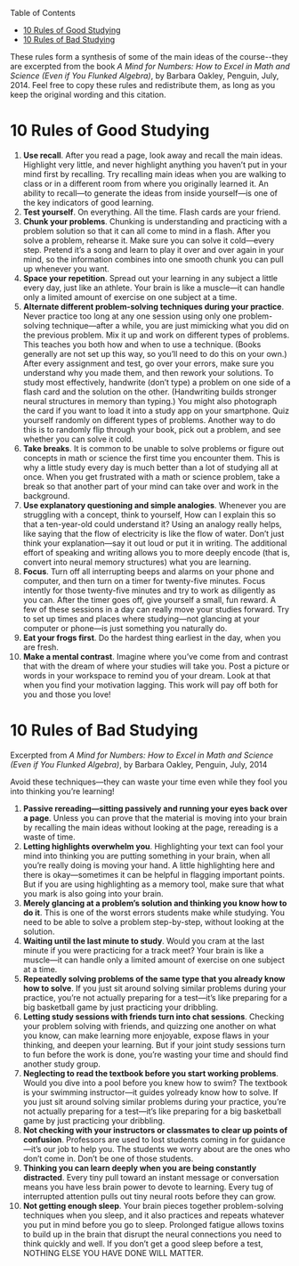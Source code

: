 <!-- START doctoc generated TOC please keep comment here to allow auto update -->
<!-- DON'T EDIT THIS SECTION, INSTEAD RE-RUN doctoc TO UPDATE -->
Table of Contents

- [10 Rules of Good Studying](#10-rules-of-good-studying)
- [10 Rules of Bad Studying](#10-rules-of-bad-studying)

<!-- END doctoc generated TOC please keep comment here to allow auto update -->

These rules form a synthesis of some of the main ideas of the
course--they are excerpted from the book *A Mind for Numbers: How to
Excel in Math and Science (Even if You Flunked Algebra)*, by Barbara
Oakley, Penguin, July, 2014. Feel free to copy these rules and
redistribute them, as long as you keep the original wording and this
citation.

10 Rules of Good Studying
=========================

1.  **Use recall**. After you read a page, look away and recall the main
    ideas. Highlight very little, and never highlight anything you
    haven’t put in your mind first by recalling. Try recalling main
    ideas when you are walking to class or in a different room from
    where you originally learned it. An ability to recall—to generate
    the ideas from inside yourself—is one of the key indicators of
    good learning.
2.  **Test yourself**. On everything. All the time. Flash cards are
    your friend.
3.  **Chunk your problems**. Chunking is understanding and practicing
    with a problem solution so that it can all come to mind in a flash.
    After you solve a problem, rehearse it. Make sure you can solve it
    cold—every step. Pretend it’s a song and learn to play it over and
    over again in your mind, so the information combines into one smooth
    chunk you can pull up whenever you want.
4.  **Space your repetition**. Spread out your learning in any subject a
    little every day, just like an athlete. Your brain is like a
    muscle—it can handle only a limited amount of exercise on one
    subject at a time.
5.  **Alternate different problem-solving techniques during your
    practice**. Never practice too long at any one session using only
    one problem-solving technique—after a while, you are just mimicking
    what you did on the previous problem. Mix it up and work on
    different types of problems. This teaches you both how and when to
    use a technique. (Books generally are not set up this way, so you’ll
    need to do this on your own.) After every assignment and test, go
    over your errors, make sure you understand why you made them, and
    then rework your solutions. To study most effectively, handwrite
    (don’t type) a problem on one side of a flash card and the solution
    on the other. (Handwriting builds stronger neural structures in
    memory than typing.) You might also photograph the card if you want
    to load it into a study app on your smartphone. Quiz yourself
    randomly on different types of problems. Another way to do this is
    to randomly flip through your book, pick out a problem, and see
    whether you can solve it cold.
6.  **Take breaks**. It is common to be unable to solve problems or
    figure out concepts in math or science the first time you
    encounter them. This is why a little study every day is much better
    than a lot of studying all at once. When you get frustrated with a
    math or science problem, take a break so that another part of your
    mind can take over and work in the background.
7.  **Use explanatory questioning and simple analogies**. Whenever you
    are struggling with a concept, think to yourself, How can I explain
    this so that a ten-year-old could understand it? Using an analogy
    really helps, like saying that the flow of electricity is like the
    flow of water. Don’t just think your explanation—say it out loud or
    put it in writing. The additional effort of speaking and writing
    allows you to more deeply encode (that is, convert into neural
    memory structures) what you are learning.
8.  **Focus**. Turn off all interrupting beeps and alarms on your phone
    and computer, and then turn on a timer for twenty-five minutes.
    Focus intently for those twenty-five minutes and try to work as
    diligently as you can. After the timer goes off, give yourself a
    small, fun reward. A few of these sessions in a day can really move
    your studies forward. Try to set up times and places where
    studying—not glancing at your computer or phone—is just something
    you naturally do.
9.  **Eat your frogs first**. Do the hardest thing earliest in the day,
    when you are fresh.
10. **Make a mental contrast**. Imagine where you’ve come from and
    contrast that with the dream of where your studies will take you.
    Post a picture or words in your workspace to remind you of
    your dream. Look at that when you find your motivation lagging. This
    work will pay off both for you and those you love!

10 Rules of Bad Studying
========================

Excerpted from *A Mind for Numbers: How to Excel in Math and Science
(Even if You Flunked Algebra)*, by Barbara Oakley, Penguin, July, 2014

Avoid these techniques—they can waste your time even while they fool you
into thinking you’re learning!

1.  **Passive rereading—sitting passively and running your eyes back
    over a page**. Unless you can prove that the material is moving into
    your brain by recalling the main ideas without looking at the page,
    rereading is a waste of time.
2.  **Letting highlights overwhelm you**. Highlighting your text can
    fool your mind into thinking you are putting something in your
    brain, when all you’re really doing is moving your hand. A little
    highlighting here and there is okay—sometimes it can be helpful in
    flagging important points. But if you are using highlighting as a
    memory tool, make sure that what you mark is also going into
    your brain.
3.  **Merely glancing at a problem’s solution and thinking you know how
    to do it**. This is one of the worst errors students make
    while studying. You need to be able to solve a problem step-by-step,
    without looking at the solution.
4.  **Waiting until the last minute to study**. Would you cram at the
    last minute if you were practicing for a track meet? Your brain is
    like a muscle—it can handle only a limited amount of exercise on one
    subject at a time.
5.  **Repeatedly solving problems of the same type that you already know
    how to solve**. If you just sit around solving similar problems
    during your practice, you’re not actually preparing for a test—it’s
    like preparing for a big basketball game by just practicing
    your dribbling.
6.  **Letting study sessions with friends turn into chat sessions**.
    Checking your problem solving with friends, and quizzing one another
    on what you know, can make learning more enjoyable, expose flaws in
    your thinking, and deepen your learning. But if your joint study
    sessions turn to fun before the work is done, you’re wasting your
    time and should find another study group.
7.  **Neglecting to read the textbook before you start working
    problems**. Would you dive into a pool before you knew how to swim?
    The textbook is your swimming instructor—it guides yolready know how
    to solve. If you just sit around solving similar problems during
    your practice, you’re not actually preparing for a test—it’s like
    preparing for a big basketball game by just practicing
    your dribbling.
8.  **Not checking with your instructors or classmates to clear up
    points of confusion**. Professors are used to lost students coming
    in for guidance—it’s our job to help you. The students we worry
    about are the ones who don’t come in. Don’t be one of
    those students.
9.  **Thinking you can learn deeply when you are being constantly
    distracted**. Every tiny pull toward an instant message or
    conversation means you have less brain power to devote to learning.
    Every tug of interrupted attention pulls out tiny neural roots
    before they can grow.
10. **Not getting enough sleep**. Your brain pieces together
    problem-solving techniques when you sleep, and it also practices and
    repeats whatever you put in mind before you go to sleep. Prolonged
    fatigue allows toxins to build up in the brain that disrupt the
    neural connections you need to think quickly and well. If you don’t
    get a good sleep before a test, NOTHING ELSE YOU HAVE DONE
    WILL MATTER.

